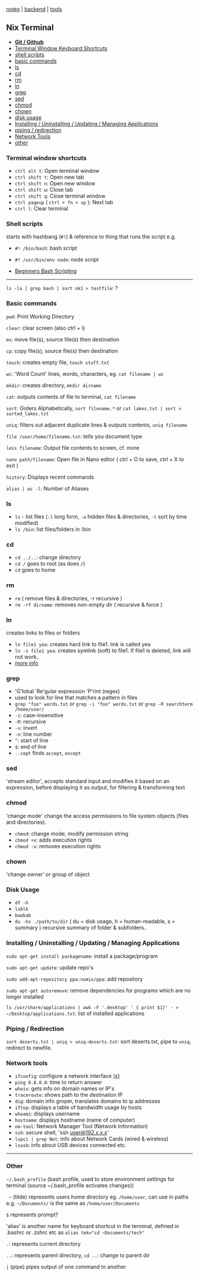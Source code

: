 [notes](notes.md) | [backend](backend.md) | [tools](tools.md)

## Nix Terminal
- **[Git / Github](git-github.md)**
- [Terminal Window Keyboard Shortcuts](#terminal-window-shortcuts)
- [shell scripts](#shell-scripts)
- [basic commands](#basic-commands)
- [ls](#ls)
- [cd](#cd)
- [rm](#rm)
- [ln](#ln)
- [grep](#grep)
- [sed](#sed)
- [chmod](#chmod)
- [chown](#chown)
- [disk usage](#disk-usage)
- [Installing / Uninstalling / Updating / Managing Applications](#installing-/-uninstalling-/-updating-/-managing-/-applications)
- [piping / redirection](#piping-redirection)
- [Network Tools](#network-tools)
- [other](#other)

### Terminal window shortcuts
- `ctrl alt t`: Open terminal window
- `ctrl shift t`: Open new tab
- `ctrl shift n`: Open new window
- `ctrl shift w`: Close tab
- `ctrl shift q`: Close terminal window
- `ctrl pageup` ( `ctrl + fn + up` ): Next tab
- `ctrl l`: Clear terminal

### Shell scripts
starts with hashbang (`#!`) & reference to thing that runs the script e.g.
- `#! /bin/bash`: bash script
- `#! /usr/bin/env node`: node script

- [Beginners Bash Scripting](https://help.ubuntu.com/community/Beginners/BashScripting)

---

`ls -la | grep bash | sort nk1 > testfile`: ?

### Basic commands
`pwd`: Print Working Directory

`clear`: clear screen (also ctrl + l)

`mv`: move file(s), source file(s) then destination

`cp`: copy file(s), source file(s) then destination

`touch`: creates empty file, `touch stuff.txt`

`wc`: 'Word Count' lines, words, characters, eg. `cat filename | wc`

`mkdir`: creates directory, `mkdir dirname`

`cat`: outputs contents of file to terminal, `cat filename`

`sort`: Orders Alphabetically, `sort filename.*` or `cat lakes.txt | sort > sorted_lakes.txt`

`uniq`: filters out adjacent duplicate lines & outputs contents, `uniq filename`

`file /user/home/filename.txt`: tells you document type

`less filename`: Output file contents to screen, cf. more

`nano path/filename`: Open file in Nano editor ( ctrl + O to save, ctrl + X to exit )

`history`: Displays recent commands

`alias | wc -l`: Number of Aliases


### ls
- `ls` - list files (`-l` long form, `-a` hidden files & directories, `-t` sort by time modified)
- `ls /bin`: list files/folders in /bin

### cd
- `cd ../..`: change directory
- `cd /` goes to root (as does `/`)
- `cd` goes to home

### rm
- `rm` ( remove files & directories, -r recursive )
- `rm -rf dirname`: removes non-empty dir ( recursive & force )

### ln
creates links to files or folders
- `ln file1 yea`: creates hard link to file1. link is called yea
- `ln -s file1 yea`: creates symlink (soft) to file1. If file1 is deleted, link will not work..
- [more info](http://www.unixtutorial.org/commands/ln/)

### grep
- 'G'lobal 'Re'gular expression 'P'rint (regex)
- used to look for line that matches a pattern in files
- `grep "foo" words.txt` or `grep -i "foo" words.txt` or `grep -R searchterm /home/user/`
- `-i`: case-insensitive
- `-R`: recursive
- `-v`: invert
- `-n`: line number
- `^`: start of line
- `$`: end of line
- `..cept` finds `accept`, `except`

### sed
'stream editor', accepts standard input and modifies it based on an expression, before displaying it as output, for filtering & transforming text


### chmod
'change mode' change the access permissions to file system objects (files and directories).
- `chmod`: change mode, modify permission string
- `chmod +x`: adds execution rights
- `chmod -x`: removes execution rights

### chown
'change owner' or group of object

### Disk Usage
- `df -h`
- `lsblk`
- `baobab`
- `du -hs ./path/to/dir` ( du = disk usage, h = human-readable, s = summary ) recursive summary of folder & subfolders..

### Installing / Uninstalling / Updating / Managing Applications

`sudo apt-get install packagename`: install a package/program

`sudo apt-get update`: update repo's

`sudo add-apt-repository ppa:numix/ppa`: add repository

`sudo apt-get autoremove`: remove dependencies for programs which are no longer installed

`ls /usr/share/applications | awk -F '.desktop' ' { print $1}' - > ~/Desktop/applications.txt`: list of installed applications


### Piping / Redirection
`sort deserts.txt | uniq > uniq-deserts.txt`: sort deserts.txt, pipe to `uniq`, redirect to newfile.

### Network tools
- `ifconfig`: configure a network interface [(x)](http://net-tools.sourceforge.net/man/ifconfig.8.html)
- `ping 8.8.8.8`: time to return answer
- `whois`: gets info on domain names or IP's
- `traceroute`: shows path to the destination IP
- `dig`: domain info groper, translates domains to ip addresses
- `iftop`: displays a table of bandwidth usage by hosts
- `whoami`: displays username
- `hostname`: displays hostname (name of computer)
- `nm-tool`: Network Manager Tool (Network Information)
- `ssh`: secure shell, 'ssh user@192.x.x.x'
- `lspci | grep Net`: info about Network Cards (wired & wireless)
- `lsusb`: info about USB devices connected etc.


----

### Other
`~/.bash_profile` (bash profile, used to store environment settings for terminal (source ~/.bash_profile activates changes))

` ~` (tilde) represents users home directory eg. `/home/user`, can use in paths e.g. `~/Documents/` is the same as `/home/user/Documents`

`$` represents prompt?

'alias' is another name for keyboard shortcut in the terminal, defined in .bashrc or .zshrc etc as `alias tek="cd ~Documents/tech"`

`.`: represents current directory

`..`: represents parent directory, `cd ..`: change to parent dir

`|` (pipe) pipes output of one command to another
